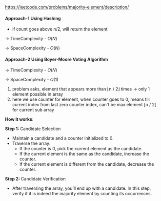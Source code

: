 https://leetcode.com/problems/majority-element/description/


#### Approach-1 Using Hashing

* if count goes above n/2, will return the element

&rarr; TimeComplexity - $O(N)$

&rarr; SpaceComplexity - $O(N)$

#### Approach-2 Using Boyer-Moore Voting Algorithm

&rarr; TimeComplexity - $O(N)$

&rarr; SpaceComplexity - $O(1)$

1. problem asks, element that appears more than ⌊n / 2⌋ times &rarr; only 1 element possible in array
2. here we use counter for element, when counter goes to 0, means till current index from last zero counter index, can't be max element ⌊n / 2⌋ for current sub array

**How it works:**

**Step 1:** Candidate Selection

* Maintain a candidate and a counter initialized to 0.
* Traverse the array:
  * If the counter is 0, pick the current element as the candidate.
  * If the current element is the same as the candidate, increase the counter.
  * If the current element is different from the candidate, decrease the counter.

**Step 2:** Candidate Verification

* After traversing the array, you’ll end up with a candidate. In this step, verify if it is indeed the majority element by counting its occurrences.